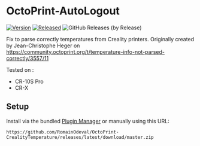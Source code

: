 # OctoPrint-AutoLogout

[![Version](https://img.shields.io/badge/dynamic/json.svg?color=brightgreen&label=version&url=https://api.github.com/repos/RomainOdeval/OctoPrint-CrealityTemperature/releases&query=$[0].name)]()
[![Released](https://img.shields.io/badge/dynamic/json.svg?color=brightgreen&label=released&url=https://api.github.com/repos/RomainOdeval/OctoPrint-CrealityTemperature/releases&query=$[0].published_at)]()
![GitHub Releases (by Release)](https://img.shields.io/github/downloads/RomainOdeval/OctoPrint-CrealityTemperature/latest/total.svg)

Fix to parse correctly temperatures from Creality printers.
Originally created by Jean-Christophe Heger on https://community.octoprint.org/t/temperature-info-not-parsed-correctly/3557/11

Tested on :
* CR-10S Pro
* CR-X

## Setup

Install via the bundled [Plugin Manager](http://docs.octoprint.org/en/master/bundledplugins/pluginmanager.html)
or manually using this URL:

    https://github.com/RomainOdeval/OctoPrint-CrealityTemperature/releases/latest/download/master.zip
